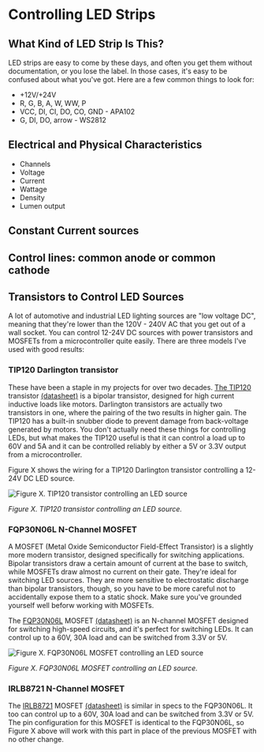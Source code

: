 # Controlling LED Strips

## What Kind of LED Strip Is This?
LED strips are easy to come by these days, and often you get them without documentation, or you lose the label. In those cases, it's easy to be confused about what you've got. Here are a few common things to look for:

* +12V/+24V
* R, G, B, A, W, WW, P
* VCC, DI, CI, DO, CO, GND - APA102
* G, DI, DO, arrow - WS2812

## Electrical and Physical Characteristics
* Channels
* Voltage
* Current
* Wattage
* Density
* Lumen output

## Constant Current sources

## Control lines: common anode or common cathode

## Transistors to Control LED Sources 

A lot of automotive and industrial LED lighting sources are "low voltage DC", meaning that they're lower than the 120V - 240V AC that you get out of a wall socket. You can control 12-24V DC sources with power transistors and MOSFETs from a microcontroller quite easily. There are three models I've used with good results:

### TIP120 Darlington transistor
 These have been a staple in my projects for over two decades. [The TIP120](https://octopart.com/search?q=TIP120) transistor [(datasheet)](https://www.mccsemi.com/pdf/Products/TIP120(TO-220).pdf) is a bipolar transistor, designed for high current inductive loads like motors. Darlington transistors are actually two transistors in one, where the pairing of the two results in higher gain. The TIP120 has a built-in snubber diode to prevent damage from back-voltage generated by motors. You don't actually need these things for controlling LEDs, but what makes the TIP120 useful is that it can control a load up to 60V and 5A and it can be controlled reliably by either a 5V or 3.3V output from a microcontroller. 

 Figure X shows the wiring for a TIP120 Darlington transistor controlling a 12-24V DC LED source. 

![Figure X. TIP120 transistor controlling an LED source](img/tip120-circuit.png)

_Figure X. TIP120 transistor controlling an LED source._ 

### FQP30N06L N-Channel MOSFET
A MOSFET (Metal Oxide Semiconductor Field-Effect Transistor) is a slightly more modern transistor, designed specifically for switching applications. Bipolar transistors draw a certain amount of current at the base to switch, while MOSFETs draw almost no current on their gate.  They're ideal for switching LED sources. They are more sensitive to electrostatic discharge than bipolar transistors, though, so you have to be more careful not to accidentally expose them to a static shock. Make sure you've grounded yourself well beforw working with MOSFETs. 

The [FQP30N06L](https://octopart.com/search?q=FQP30N06L) MOSFET [(datasheet)](https://cdn.sparkfun.com/datasheets/Components/General/FQP30N06L.pdf) is an N-channel MOSFET designed for switching high-speed circuits, and it's perfect for switching LEDs. It can control up to a 60V, 30A load and can be switched from 3.3V or 5V.

![Figure X. FQP30N06L MOSFET controlling an LED source](img/tip120-circuit.png)

_Figure X. FQP30N06L MOSFET controlling an LED source._ 

### IRLB8721 N-Channel MOSFET

The [IRLB8721](https://octopart.com/search?q=IRLB8721) MOSFET [(datasheet)](https://www.infineon.com/dgdl/irlb8721pbf.pdf?fileId=5546d462533600a40153566056732591) is similar in specs to the FQP30N06L. It too can control up to a 60V, 30A load and can be switched from 3.3V or 5V. The pin configuration for this MOSFET is identical to the FQP30N06L, so Figure X above will work with this part in place of the previous MOSFET with no other change. 



